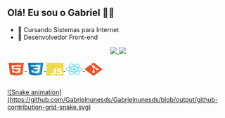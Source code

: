 ## Olá! Eu sou o Gabriel 👋😀

- 🔭 Cursando Sistemas para Internet
- 🌱 Desenvolvedor Front-end

<div align="center">
  <a href="https://github.com/Gabrielnunesds">
  <img height="180em" src="https://github-readme-stats.vercel.app/api?username=Gabrielnunesds&show_icons=true&theme=tokyonight&include_all_commits=true&count_private=true&hide_border=true&bg_color=0d1117"/>
  <img height="180em" src="https://github-readme-stats.vercel.app/api/top-langs/?username=Gabrielnunesds&layout=compact&langs_count=7&theme=tokyonight&hide_border=true&bg_color=0d1117"/>
</div>

<div style="display: inline_block"><br>
  <img align="center" alt="Gabriel-HTML" height="30" width="40" src="https://raw.githubusercontent.com/devicons/devicon/master/icons/html5/html5-original.svg">
  <img align="center" alt="Gabriel-CSS" height="30" width="40" src="https://raw.githubusercontent.com/devicons/devicon/master/icons/css3/css3-original.svg">
  <img align="center" alt="Gabriel-Js" height="30" width="40" src="https://raw.githubusercontent.com/devicons/devicon/master/icons/javascript/javascript-plain.svg">
  <img align="center" alt="Gabriel-React" height="30" width="40" src="https://raw.githubusercontent.com/devicons/devicon/master/icons/react/react-original.svg">
  <img align="center" alt="Gabriel-Git" height="30" width="40" src="https://raw.githubusercontent.com/devicons/devicon/1119b9f84c0290e0f0b38982099a2bd027a48bf1/icons/git/git-original.svg">
</div>
  
  ##
  
  <div>
   ![Snake animation](https://github.com/Gabrielnunesds/Gabrielnunesds/blob/output/github-contribution-grid-snake.svg)
  </div>
